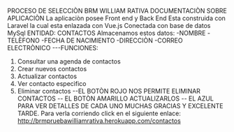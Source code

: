 PROCESO DE SELECCIÒN BRM
WILLIAM RATIVA
DOCUMENTACIÒN SOBRE APLICACIÒN
La aplicaciòn posee Front end y Back End
Esta construida con Laravel la cual esta enlazada con Vue.js
Conectada con base de datos MySql 
ENTIDAD: CONTACTOS
Almacenamos estos datos:
-NOMBRE
-TELÈFONO
-FECHA DE NACIMIENTO
-DIRECCIÒN
-CORREO ELECTRÒNICO
---FUNCIONES:
1. Consultar una agenda de contactos
2.  Crear nuevos contactos
3. Actualizar contactos
4. Ver contacto especìfico
5.  Eliminar contactos
--EL BOTÒN ROJO NOS PERMITE ELIMINAR CONTACTOS
-- EL BOTÒN AMARILLO ACTUALIZARLOS
-- EL AZUL PARA VER DETALLES DE CADA UNO
MUCHAS GRACIAS Y EXCELENTE TARDE.
Para verla corriendo click en el siguiente enlace:
http://brmpruebawilliamrativa.herokuapp.com/contactos
